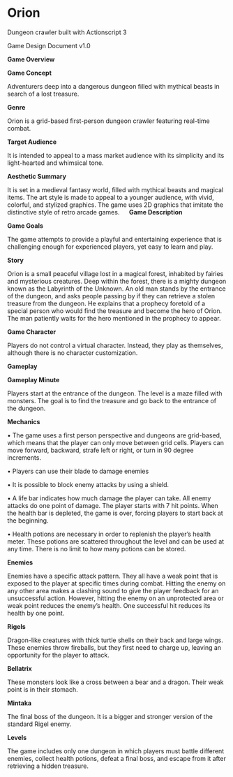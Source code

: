 # Orion
Dungeon crawler built with Actionscript 3
 
Game Design Document v1.0

**Game Overview**

**Game Concept**

Adventurers deep into a dangerous dungeon filled with mythical beasts in search of a lost treasure.

   **Genre**

Orion is a grid-based first-person dungeon crawler featuring real-time combat. 

   **Target Audience**

It is intended to appeal to a mass market audience with its simplicity and its light-hearted and whimsical tone.

   **Aesthetic Summary**

It is set in a medieval fantasy world, filled with mythical beasts and magical items. The art style is made to appeal to a younger audience, with vivid, colorful, and stylized graphics. The game uses 2D graphics that imitate the distinctive style of retro arcade games.
 
**Game Description**

   **Game Goals**

The game attempts to provide a playful and entertaining experience that is challenging enough for experienced players, yet easy to learn and play. 

   **Story**

Orion is a small peaceful village lost in a magical forest, inhabited by fairies and mysterious creatures. Deep within the forest, there is a mighty dungeon known as the Labyrinth of the Unknown. An old man stands by the entrance of the dungeon, and asks people passing by if they can retrieve a stolen treasure from the dungeon. He explains that a prophecy foretold of a special person who would find the treasure and become the hero of Orion. The man patiently waits for the hero mentioned in the prophecy to appear.

   **Game Character**

Players do not control a virtual character. Instead, they play as themselves, although there is no character customization.

**Gameplay**

   **Gameplay Minute**

Players start at the entrance of the dungeon. The level is a maze filled with monsters. The goal is to find the treasure and go back to the entrance of the dungeon. 

   **Mechanics**

•	The game uses a first person perspective and dungeons are grid-based, which means that the player can only move between grid cells. Players can move forward, backward, strafe left or right, or turn in 90 degree increments.

•	Players can use their blade to damage enemies

•	It is possible to block enemy attacks by using a shield.

•	A life bar indicates how much damage the player can take. All enemy attacks do one point of damage. The player starts with 7 hit points. When the health bar is depleted, the game is over, forcing players to start back at the beginning.

•	Health potions are necessary in order to replenish the player’s health meter. These potions are scattered throughout the level and can be used at any time. There is no limit to how many potions can be stored.

**Enemies**

Enemies have a specific attack pattern. They all have a weak point that is exposed to the player at specific times during combat. Hitting the enemy on any other area makes a clashing sound to give the player feedback for an unsuccessful action. However, hitting the enemy on an unprotected area or weak point reduces the enemy’s health. One successful hit reduces its health by one point. 

  **Rigels**

Dragon-like creatures with thick turtle shells on their back and large wings. These enemies throw fireballs, but they first need to charge up, leaving an opportunity for the player to attack. 

  **Bellatrix**

These monsters look like a cross between a bear and a dragon. Their weak point is in their stomach.

  **Mintaka**

The final boss of the dungeon. It is a bigger and stronger version of the standard Rigel enemy.

  **Levels**

The game includes only one dungeon in which players must battle different enemies, collect health potions, defeat a final boss, and escape from it after retrieving a hidden treasure.
